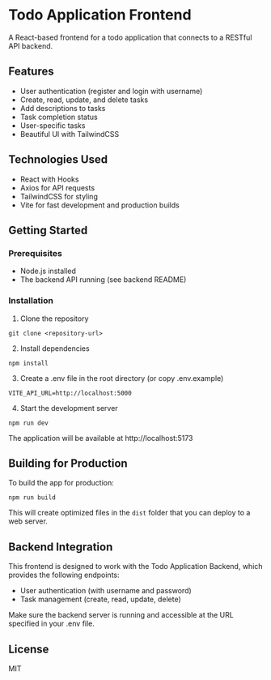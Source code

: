 # Todo Application Frontend

A React-based frontend for a todo application that connects to a RESTful API backend.

## Features

- User authentication (register and login with username)
- Create, read, update, and delete tasks
- Add descriptions to tasks
- Task completion status
- User-specific tasks
- Beautiful UI with TailwindCSS

## Technologies Used

- React with Hooks
- Axios for API requests
- TailwindCSS for styling
- Vite for fast development and production builds

## Getting Started

### Prerequisites

- Node.js installed
- The backend API running (see backend README)

### Installation

1. Clone the repository

```
git clone <repository-url>
```

2. Install dependencies

```
npm install
```

3. Create a .env file in the root directory (or copy .env.example)

```
VITE_API_URL=http://localhost:5000
```

4. Start the development server

```
npm run dev
```

The application will be available at http://localhost:5173

## Building for Production

To build the app for production:

```
npm run build
```

This will create optimized files in the `dist` folder that you can deploy to a web server.

## Backend Integration

This frontend is designed to work with the Todo Application Backend, which provides the following endpoints:

- User authentication (with username and password)
- Task management (create, read, update, delete)

Make sure the backend server is running and accessible at the URL specified in your .env file.

## License

MIT
